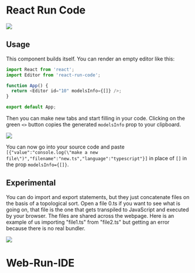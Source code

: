 # React Run Code

![](https://raw.githubusercontent.com/paiDaXing-web/Web-Run-IDE/main/1111.gif)

## Usage

This component builds itself. You can render an empty editor like this:

```typescript
import React from 'react';
import Editor from 'react-run-code';

function App() {
  return <Editor id="10" modelsInfo={[]} />;
}

export default App;
```

Then you can make new tabs and start filling in your code. Clicking on the green `<>` button copies the generated `modelsInfo` prop to your clipboard.

![](https://github.com/Open-EdTech/react-run-code/blob/main/.github/create-editor.gif)

You can now go into your source code and paste `[{"value":"console.log(\"make a new file\")","filename":"new.ts","language":"typescript"}]` in place of `[]` in the prop `modelsInfo={[]}`.

## Experimental

You can do import and export statements, but they just concatenate files on the basis of a topological sort. Open a file 0.ts if you want to see what is going on, that file is the one that gets transpiled to JavaScript and executed by your browser. The files are shared across the webpage. Here is an example of us importing "file1.ts" from "file2.ts" but getting an error because there is no real bundler.

![](https://github.com/Open-EdTech/react-run-code/blob/main/.github/duplicateError.gif)

# Web-Run-IDE
